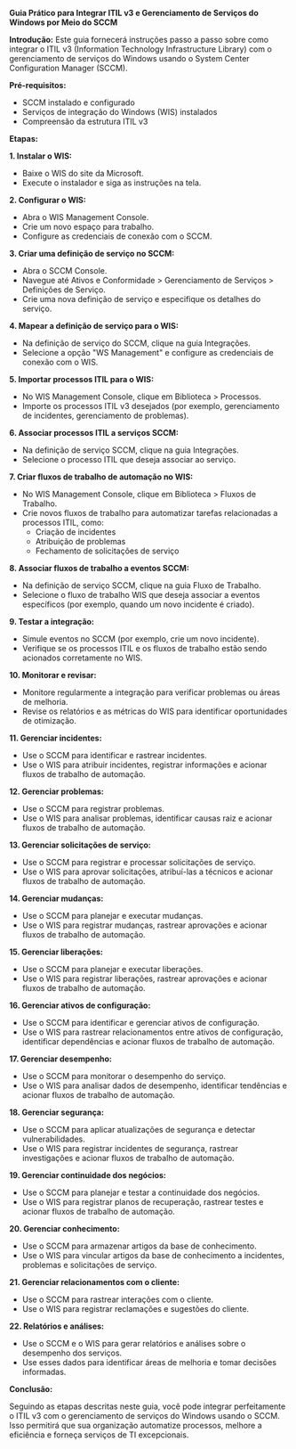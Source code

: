 **Guia Prático para Integrar ITIL v3 e Gerenciamento de Serviços do Windows por Meio do SCCM**

**Introdução:**
Este guia fornecerá instruções passo a passo sobre como integrar o ITIL v3 (Information Technology Infrastructure Library) com o gerenciamento de serviços do Windows usando o System Center Configuration Manager (SCCM).

**Pré-requisitos:**
- SCCM instalado e configurado
- Serviços de integração do Windows (WIS) instalados
- Compreensão da estrutura ITIL v3

**Etapas:**

**1. Instalar o WIS:**
- Baixe o WIS do site da Microsoft.
- Execute o instalador e siga as instruções na tela.

**2. Configurar o WIS:**
- Abra o WIS Management Console.
- Crie um novo espaço para trabalho.
- Configure as credenciais de conexão com o SCCM.

**3. Criar uma definição de serviço no SCCM:**
- Abra o SCCM Console.
- Navegue até Ativos e Conformidade > Gerenciamento de Serviços > Definições de Serviço.
- Crie uma nova definição de serviço e especifique os detalhes do serviço.

**4. Mapear a definição de serviço para o WIS:**
- Na definição de serviço do SCCM, clique na guia Integrações.
- Selecione a opção "WS Management" e configure as credenciais de conexão com o WIS.

**5. Importar processos ITIL para o WIS:**
- No WIS Management Console, clique em Biblioteca > Processos.
- Importe os processos ITIL v3 desejados (por exemplo, gerenciamento de incidentes, gerenciamento de problemas).

**6. Associar processos ITIL a serviços SCCM:**
- Na definição de serviço SCCM, clique na guia Integrações.
- Selecione o processo ITIL que deseja associar ao serviço.

**7. Criar fluxos de trabalho de automação no WIS:**
- No WIS Management Console, clique em Biblioteca > Fluxos de Trabalho.
- Crie novos fluxos de trabalho para automatizar tarefas relacionadas a processos ITIL, como:
    - Criação de incidentes
    - Atribuição de problemas
    - Fechamento de solicitações de serviço

**8. Associar fluxos de trabalho a eventos SCCM:**
- Na definição de serviço SCCM, clique na guia Fluxo de Trabalho.
- Selecione o fluxo de trabalho WIS que deseja associar a eventos específicos (por exemplo, quando um novo incidente é criado).

**9. Testar a integração:**
- Simule eventos no SCCM (por exemplo, crie um novo incidente).
- Verifique se os processos ITIL e os fluxos de trabalho estão sendo acionados corretamente no WIS.

**10. Monitorar e revisar:**
- Monitore regularmente a integração para verificar problemas ou áreas de melhoria.
- Revise os relatórios e as métricas do WIS para identificar oportunidades de otimização.

**11. Gerenciar incidentes:**
- Use o SCCM para identificar e rastrear incidentes.
- Use o WIS para atribuir incidentes, registrar informações e acionar fluxos de trabalho de automação.

**12. Gerenciar problemas:**
- Use o SCCM para registrar problemas.
- Use o WIS para analisar problemas, identificar causas raiz e acionar fluxos de trabalho de automação.

**13. Gerenciar solicitações de serviço:**
- Use o SCCM para registrar e processar solicitações de serviço.
- Use o WIS para aprovar solicitações, atribuí-las a técnicos e acionar fluxos de trabalho de automação.

**14. Gerenciar mudanças:**
- Use o SCCM para planejar e executar mudanças.
- Use o WIS para registrar mudanças, rastrear aprovações e acionar fluxos de trabalho de automação.

**15. Gerenciar liberações:**
- Use o SCCM para planejar e executar liberações.
- Use o WIS para registrar liberações, rastrear aprovações e acionar fluxos de trabalho de automação.

**16. Gerenciar ativos de configuração:**
- Use o SCCM para identificar e gerenciar ativos de configuração.
- Use o WIS para rastrear relacionamentos entre ativos de configuração, identificar dependências e acionar fluxos de trabalho de automação.

**17. Gerenciar desempenho:**
- Use o SCCM para monitorar o desempenho do serviço.
- Use o WIS para analisar dados de desempenho, identificar tendências e acionar fluxos de trabalho de automação.

**18. Gerenciar segurança:**
- Use o SCCM para aplicar atualizações de segurança e detectar vulnerabilidades.
- Use o WIS para registrar incidentes de segurança, rastrear investigações e acionar fluxos de trabalho de automação.

**19. Gerenciar continuidade dos negócios:**
- Use o SCCM para planejar e testar a continuidade dos negócios.
- Use o WIS para registrar planos de recuperação, rastrear testes e acionar fluxos de trabalho de automação.

**20. Gerenciar conhecimento:**
- Use o SCCM para armazenar artigos da base de conhecimento.
- Use o WIS para vincular artigos da base de conhecimento a incidentes, problemas e solicitações de serviço.

**21. Gerenciar relacionamentos com o cliente:**
- Use o SCCM para rastrear interações com o cliente.
- Use o WIS para registrar reclamações e sugestões do cliente.

**22. Relatórios e análises:**
- Use o SCCM e o WIS para gerar relatórios e análises sobre o desempenho dos serviços.
- Use esses dados para identificar áreas de melhoria e tomar decisões informadas.

**Conclusão:**

Seguindo as etapas descritas neste guia, você pode integrar perfeitamente o ITIL v3 com o gerenciamento de serviços do Windows usando o SCCM. Isso permitirá que sua organização automatize processos, melhore a eficiência e forneça serviços de TI excepcionais.